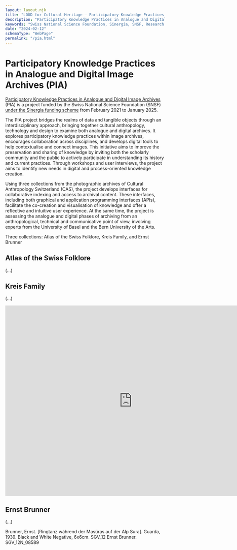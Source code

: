```yaml
---
layout: layout.njk
title: "LOUD for Cultural Heritage – Participatory Knowledge Practices in Analogue and Digital Image Archives (PIA)"
description: "Participatory Knowledge Practices in Analogue and Digital Image Archives (PIA) is a project funded by the Swiss National Science Foundation (SNSF) under the Sinergia funding scheme from February 2021 to January 2025."
keywords: "Swiss National Science Foundation, Sinergia, SNSF, Research Project, Citizen Science, Participation, Accessibility, Heterogneity, Materiality, Interoperability, Affinities, Artificial Intelligence, Bias Management, Institute for Cultural Anthropology and European Ethnology, Digital Humanities Lab, Bern University of the Arts"
date: "2024-02-12"
schemaType: "WebPage"
permalink: "/pia.html"
---
```


# Participatory Knowledge Practices in Analogue and Digital Image Archives (PIA)

[Participatory Knowledge Practices in Analogue and Digital Image Archives](https://about.participatory-archives.ch) (PIA) is a project funded by the Swiss National Science Foundation (SNSF) [under the Sinergia funding scheme](https://data.snf.ch/grants/grant/193788) from February 2021 to January 2025.

The PIA project bridges the realms of data and tangible objects through an interdisciplinary approach, bringing together cultural anthropology, technology and design to examine both analogue and digital archives. It explores participatory knowledge practices within image archives, encourages collaboration across disciplines, and develops digital tools to help contextualise and connect images. This initiative aims to improve the preservation and sharing of knowledge by inviting both the scholarly community and the public to actively participate in understanding its history and current practices. Through workshops and user interviews, the project aims to identify new needs in digital and process-oriented knowledge creation.

Using three collections from the photographic archives of Cultural Anthropology Switzerland (CAS), the project develops interfaces for collaborative indexing and access to archival content. These interfaces, including both graphical and application programming interfaces (APIs), facilitate the co-creation and visualisation of knowledge and offer a reflective and intuitive user experience. At the same time, the project is assessing the analogue and digital phases of archiving from an anthropological, technical and communicative point of view, involving experts from the University of Basel and the Bern University of the Arts.

Three collections: Atlas of the Swiss Folklore, Kreis Family, and Ernst Brunner

## Atlas of the Swiss Folklore

(...)

## Kreis Family

(...)



<div class="container">
    <iframe src="https://projectmirador.org/embed/?iiif-content=https://julsraemy.ch/hostiiing/manifests/SGV_10A_00050_layers.json" width="800" height="600" marginwidth="0" marginheight="0" frameborder="0" scrolling="no" id="frame" allowfullscreen="">You need an iFrame capable browser to view this.</iframe>
</div>


## Ernst Brunner

(...)

<div id="map" alt="Brunner, Ernst. [Ringtanz während der Masüras auf der Alp Sura]. Guarda, 1939. Black and White Negative, 6x6cm. SGV_12 Ernst Brunner. SGV_12N_08589. Alte Bildnummer: DL 89. https://archiv.sgv-sstp.ch/resource/430824" data-iiif-url="https://sipi.participatory-archives.ch/SGV_12/SGV_12N_08589.jp2/info.json" style="height: 400px; width: 100%;">Brunner, Ernst. [Ringtanz während der Masüras auf der Alp Sura]. Guarda, 1939. Black and White Negative, 6x6cm. SGV_12 Ernst Brunner. SGV_12N_08589</div>